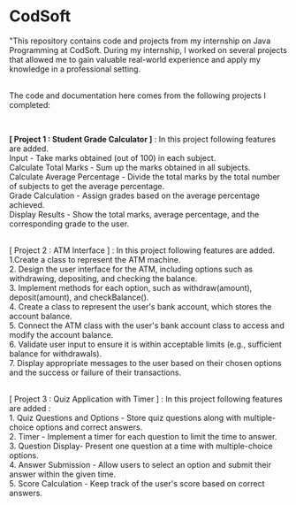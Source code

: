 # CodSoft
"This repository contains code and projects from my internship on Java Programming at CodSoft. During my internship, I worked on several projects that allowed me to gain valuable real-world experience and apply my knowledge in a professional setting.

<br> The code and documentation here comes from the following projects I completed: </br>

<br>

<b>[ Project 1 : Student Grade Calculator ]</b> : In this project following features are added.  <br> Input - Take marks obtained (out of 100) in each subject.
<br> Calculate Total Marks - </b> Sum up the marks obtained in all subjects. </br>
Calculate Average Percentage - Divide the total marks by the total number of subjects to get the average percentage.
<br> Grade Calculation - Assign grades based on the average percentage achieved.</br>
Display Results - Show the total marks, average percentage, and the corresponding grade to the user.

<br> [ Project 2 : ATM Interface ] : In this project following features are added.
<br>1.Create a class to represent the ATM machine.
<br>2. Design the user interface for the ATM, including options such as withdrawing, depositing, and
checking the balance.
<br>3. Implement methods for each option, such as withdraw(amount), deposit(amount), and
checkBalance().
<br>4. Create a class to represent the user's bank account, which stores the account balance.
<br>5. Connect the ATM class with the user's bank account class to access and modify the account
balance.
<br>6. Validate user input to ensure it is within acceptable limits (e.g., sufficient balance for withdrawals).
<br>7. Display appropriate messages to the user based on their chosen options and the success or failure of their transactions.

<br> [ Project 3 : Quiz Application with Timer ] : In this project following features are added :
<br>1. Quiz Questions and Options - Store quiz questions along with multiple-choice options and correct answers.
<br>2. Timer - Implement a timer for each question to limit the time to answer.
<br>3. Question Display-  Present one question at a time with multiple-choice options.
<br>4. Answer Submission - Allow users to select an option and submit their answer within the given time.
<br>5. Score Calculation - Keep track of the user's score based on correct answers.


